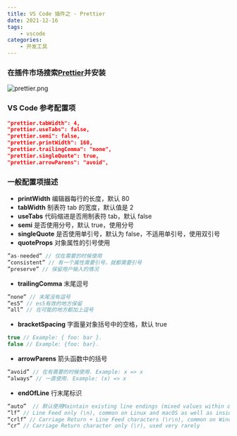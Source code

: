 ```yaml
---
title: VS Code 插件之 - Prettier
date: 2021-12-16
tags:
    - vscode
categories:
    - 开发工具
---
```


### 在插件市场搜索[Prettier](https://marketplace.visualstudio.com/items?itemName=esbenp.prettier-vscode)并安装

![prettier.png](https://s2.loli.net/2021/12/16/OESKXoj2vipDCcP.png)

### VS Code 参考配置项

```json
"prettier.tabWidth": 4,
"prettier.useTabs": false,
"prettier.semi": false,
"prettier.printWidth": 160,
"prettier.trailingComma": "none",
"prettier.singleQuote": true,
"prettier.arrowParens": "avoid",
```

### 一般配置项描述

-   **printWidth** 编辑器每行的长度，默认 80
-   **tabWidth** 制表符 tab 的宽度，默认值是 2
-   **useTabs** 代码缩进是否用制表符 tab，默认 false
-   **semi** 是否使用分号，默认 true，使用分号
-   **singleQuote** 是否使用单引号，默认为 false，不适用单引号，使用双引号
-   **quoteProps** 对象属性的引号使用

```js
”as-needed” // 仅在需要的时候使用
”consistent” // 有一个属性需要引号，就都需要引号
”preserve” // 保留用户输入的情况
```

-   **trailingComma** 末尾逗号

```js
”none” // 末尾没有逗号
”es5” // es5有效的地方保留
”all” // 在可能的地方都加上逗号
```

-   **bracketSpacing** 字面量对象括号中的空格，默认 true

```js
true // Example: { foo: bar }.
false // Example: {foo: bar}.
```

-   **arrowParens** 箭头函数中的括号

```js
“avoid” // 在有需要的时候使用. Example: x => x
“always” // 一直使用. Example: (x) => x
```

-   **endOfLine** 行末尾标识

```js
“auto”  // 默认使用Maintain existing line endings (mixed values within one file are normalised by looking at what’s used after the first line)
“lf” // Line Feed only (\n), common on Linux and macOS as well as inside git repos
“crlf” // Carriage Return + Line Feed characters (\r\n), common on Windows
“cr” // Carriage Return character only (\r), used very rarely
```

​
